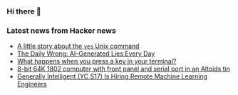 ### Hi there 👋

<!--
**arashid-sh/arashid-sh** is a ✨ _special_ ✨ repository because its `README.md` (this file) appears on your GitHub profile.

Here are some ideas to get you started:

- 🔭 I’m currently working on ...
- 🌱 I’m currently learning ...
- 👯 I’m looking to collaborate on ...
- 🤔 I’m looking for help with ...
- 💬 Ask me about ...
- 📫 How to reach me: ...
- 😄 Pronouns: ...
- ⚡ Fun fact: ...
-->

### Latest news from Hacker news
<!-- BLOG-POST-LIST:START -->
- [A little story about the `yes` Unix command](https://endler.dev/2017/yes/)
- [The Daily Wrong: AI-Generated Lies Every Day](http://dailywrong.com/)
- [What happens when you press a key in your terminal?](https://jvns.ca/blog/2022/07/20/pseudoterminals/)
- [8-bit 64K 1802 computer with front panel and serial port in an Altoids tin](http://www.sunrise-ev.com/1802.htm)
- [Generally Intelligent &lpar;YC S17&rpar; Is Hiring Remote Machine Learning Engineers](https://news.ycombinator.com/item?id=32174543)
<!-- BLOG-POST-LIST:END -->
